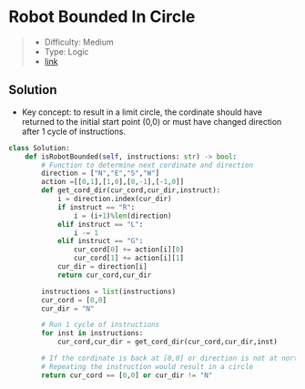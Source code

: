 # Robot Bounded In Circle

> - Difficulty: Medium
> - Type: Logic
> - [link](https://leetcode.com/problems/robot-bounded-in-circle/submissions/)

## Solution

- Key concept: to result in a limit circle, the cordinate should have returned to the initial start point (0,0) or must have changed direction after 1 cycle of instructions.

```python
class Solution:
    def isRobotBounded(self, instructions: str) -> bool:
        # Function to determine next cordinate and direction
        direction = ["N","E","S","W"]
        action =[[0,1],[1,0],[0,-1],[-1,0]]
        def get_cord_dir(cur_cord,cur_dir,instruct):
            i = direction.index(cur_dir)
            if instruct == "R":
                i = (i+1)%len(direction)
            elif instruct == "L":
                i -= 1
            elif instruct == "G":
                cur_cord[0] += action[i][0]
                cur_cord[1] += action[i][1]
            cur_dir = direction[i]
            return cur_cord,cur_dir

        instructions = list(instructions)
        cur_cord = [0,0]
        cur_dir = "N"

        # Run 1 cycle of instructions
        for inst in instructions:
            cur_cord,cur_dir = get_cord_dir(cur_cord,cur_dir,inst)

        # If the cordinate is back at [0,0] or direction is not at north after 1 cycle,
        # Repeating the instruction would result in a circle
        return cur_cord == [0,0] or cur_dir != "N"


```
